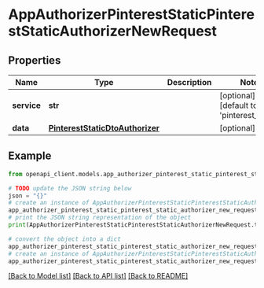 # AppAuthorizerPinterestStaticPinterestStaticAuthorizerNewRequest


## Properties

Name | Type | Description | Notes
------------ | ------------- | ------------- | -------------
**service** | **str** |  | [optional] [default to 'pinterest_static']
**data** | [**PinterestStaticDtoAuthorizer**](PinterestStaticDtoAuthorizer.md) |  | [optional] 

## Example

```python
from openapi_client.models.app_authorizer_pinterest_static_pinterest_static_authorizer_new_request import AppAuthorizerPinterestStaticPinterestStaticAuthorizerNewRequest

# TODO update the JSON string below
json = "{}"
# create an instance of AppAuthorizerPinterestStaticPinterestStaticAuthorizerNewRequest from a JSON string
app_authorizer_pinterest_static_pinterest_static_authorizer_new_request_instance = AppAuthorizerPinterestStaticPinterestStaticAuthorizerNewRequest.from_json(json)
# print the JSON string representation of the object
print(AppAuthorizerPinterestStaticPinterestStaticAuthorizerNewRequest.to_json())

# convert the object into a dict
app_authorizer_pinterest_static_pinterest_static_authorizer_new_request_dict = app_authorizer_pinterest_static_pinterest_static_authorizer_new_request_instance.to_dict()
# create an instance of AppAuthorizerPinterestStaticPinterestStaticAuthorizerNewRequest from a dict
app_authorizer_pinterest_static_pinterest_static_authorizer_new_request_from_dict = AppAuthorizerPinterestStaticPinterestStaticAuthorizerNewRequest.from_dict(app_authorizer_pinterest_static_pinterest_static_authorizer_new_request_dict)
```
[[Back to Model list]](../README.md#documentation-for-models) [[Back to API list]](../README.md#documentation-for-api-endpoints) [[Back to README]](../README.md)


